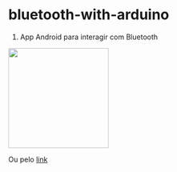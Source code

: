 # bluetooth-with-arduino

1. App Android para interagir com Bluetooth
<img src="https://github.com/gabriel-bandeira/bluetooth-with-arduino/blob/master/images/bt_terminal.png" width="200">

Ou pelo <a href="https://play.google.com/store/apps/details?id=Qwerty.BluetoothTerminal">link</a>

